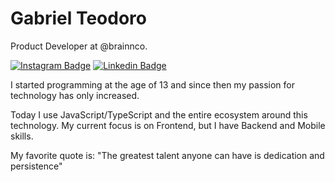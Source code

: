 # Gabriel Teodoro

Product Developer at @brainnco.

[![Instagram Badge](https://img.shields.io/badge/-@oigabrielteodoro-407BFF?style=flat-square&labelColor=407BFF&logo=instagram&logoColor=white&link=https://instagram.com/oigabrielteodoro)](https://instagram.com/oigabrielteodoro) 
[![Linkedin Badge](https://img.shields.io/badge/-Gabriel%20Teodoro-407BFF?style=flat-square&logo=Linkedin&logoColor=white&link=https://www.linkedin.com/in/oigabrielteodoro/)](https://www.linkedin.com/in/oigabrielteodoro/) 


I started programming at the age of 13 and since then my passion for technology has only increased.

Today I use JavaScript/TypeScript and the entire ecosystem around this technology. My current focus is on Frontend, but I have Backend and Mobile skills.


My favorite quote is: "The greatest talent anyone can have is dedication and persistence"
